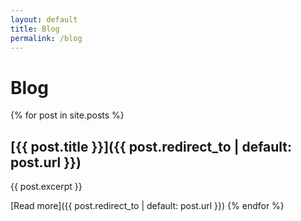 ```yaml
---
layout: default
title: Blog
permalink: /blog
---
```


<!-- On this page you can see all my latest posts -->

# Blog

{% for post in site.posts %}

## [{{ post.title }}]({{ post.redirect_to | default: post.url }})

{{ post.excerpt }}

[Read more]({{ post.redirect_to | default: post.url }})
{% endfor %}
